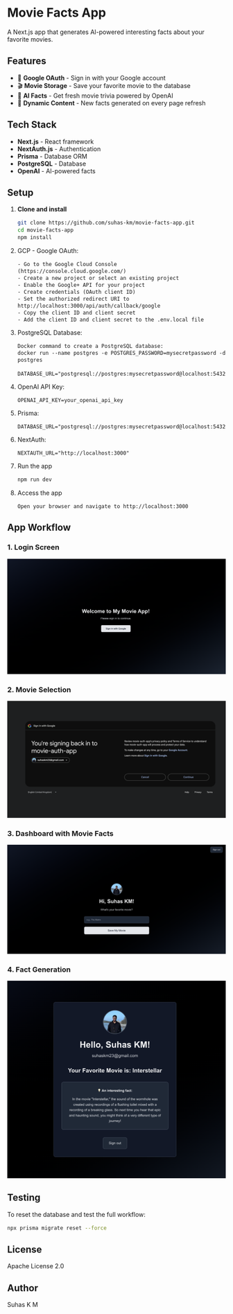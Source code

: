 # Movie Facts App

A Next.js app that generates AI-powered interesting facts about your favorite movies.

## Features

- 🔐 **Google OAuth** - Sign in with your Google account
- 🎬 **Movie Storage** - Save your favorite movie to the database
- 🤖 **AI Facts** - Get fresh movie trivia powered by OpenAI
- 🔄 **Dynamic Content** - New facts generated on every page refresh

## Tech Stack

- **Next.js** - React framework
- **NextAuth.js** - Authentication
- **Prisma** - Database ORM
- **PostgreSQL** - Database
- **OpenAI** - AI-powered facts

## Setup

1. **Clone and install**
   ```bash
   git clone https://github.com/suhas-km/movie-facts-app.git
   cd movie-facts-app
   npm install
   ```
2. GCP - Google OAuth:

    ``` Create a project in the Google Cloud Console and enable the Google+ API.
    - Go to the Google Cloud Console (https://console.cloud.google.com/)
    - Create a new project or select an existing project
    - Enable the Google+ API for your project
    - Create credentials (OAuth client ID)
    - Set the authorized redirect URI to http://localhost:3000/api/auth/callback/google
    - Copy the client ID and client secret
    - Add the client ID and client secret to the .env.local file
    ```

3. PostgreSQL Database:
    ``` Create a PostgreSQL database and add the connection string to the .env.local file.
    Docker command to create a PostgreSQL database:
    docker run --name postgres -e POSTGRES_PASSWORD=mysecretpassword -d postgres

    DATABASE_URL="postgresql://postgres:mysecretpassword@localhost:5432/postgres"
    ```

4. OpenAI API Key:
    ``` Get an API key from OpenAI and add it to the .env.local file.
    OPENAI_API_KEY=your_openai_api_key
    ```

5. Prisma:
    ``` Create a Prisma schema and add the connection string to the .env.local file.
    DATABASE_URL="postgresql://postgres:mysecretpassword@localhost:5432/postgres"
    ```

6. NextAuth:
    ``` Create a NextAuth configuration file and add the connection string to the .env.local file.
    NEXTAUTH_URL="http://localhost:3000"
    ```

7. Run the app
    ```bash
    npm run dev
    ```

8. Access the app
    ```
   Open your browser and navigate to http://localhost:3000
    ```



## App Workflow

### 1. Login Screen
![Login Screen](images/image1.png)

### 2. Movie Selection
![Movie Selection](images/image2.png)

### 3. Dashboard with Movie Facts
![Dashboard](images/image3.png)

### 4. Fact Generation
![Fact Generation](images/image4.png)

## Testing

To reset the database and test the full workflow:
```bash
npx prisma migrate reset --force
```

## License
Apache License 2.0

## Author
Suhas K M
